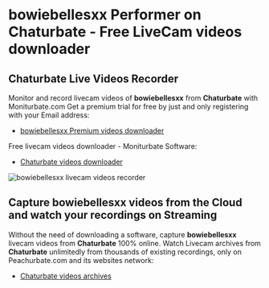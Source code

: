 # bowiebellesxx Performer on Chaturbate - Free LiveCam videos downloader

## Chaturbate Live Videos Recorder

Monitor and record livecam videos of **bowiebellesxx** from **Chaturbate** with Moniturbate.com
Get a premium trial for free by just and only registering with your Email address:
* [bowiebellesxx Premium videos downloader](https://moniturbate.com/request-demo-licence-key.html)

Free livecam videos downloader - Moniturbate Software:
* [Chaturbate videos downloader](https://moniturbate.com/moniturbate-download-software.html)

![bowiebellesxx livecam videos recorder](https://peachurnet.com/templates/moniturbate-software.png)


## Capture bowiebellesxx videos from the Cloud and watch your recordings on Streaming

Without the need of downloading a software, capture **bowiebellesxx** livecam videos from **Chaturbate** 100% online.
Watch Livecam archives from **Chaturbate** unlimitedly from thousands of existing recordings, only on Peachurbate.com and its websites network:
* [Chaturbate videos archives](https://peachurnet.com/)